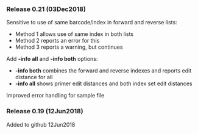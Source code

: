 ### Release 0.21 (03Dec2018)

Sensitive to use of same barcode/index in forward and reverse lists:
* Method 1 allows use of same index in both lists
* Method 2 reports an error for this
* Method 3 reports a warning, but continues

Add **-info all** and **-info both** options:
* **-info both** combines the forward and reverse indexes and reports edit distance for all
* **-info all** shows primer edit distances and both index set edit distances

Improved error handling for sample file

### Release 0.19 (12Jun2018)

   Added to github 12Jun2018
